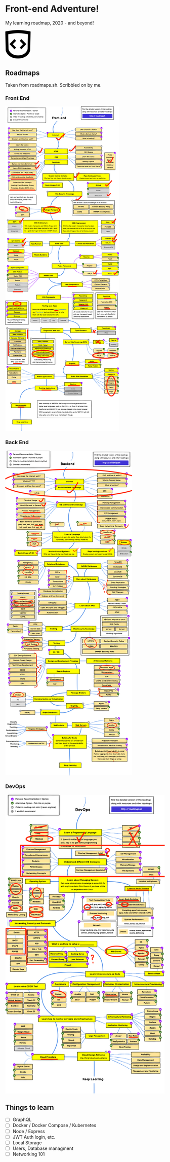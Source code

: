 # Front-end Adventure!

My learning roadmap, 2020 - and beyond!

<img src="assets/FED-logo.png" width="80" height="90.21" alt="A shield with open and closing code braces as the crest">

## Roadmaps

Taken from roadmaps.sh. Scribbled on by me.

### Front End

![Frontend](/assets/roadmaps-frontend.png)

### Back End

![Backend](/assets/roadmaps-backend.png)

### DevOps

![DevOps](/assets/roadmaps-devops.png)

## Things to learn

- [ ] GraphQL
- [ ] Docker / Docker Compose / Kubernetes
- [ ] Node / Express
- [ ] JWT Auth login, etc.
- [ ] Local Storage
- [ ] Users, Database managment
- [ ] Networking 101
